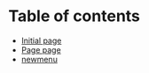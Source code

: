 # Table of contents

* [Initial page](README.md)
* [Page page](page-page.md)
* [newmenu](newmenu.md)

